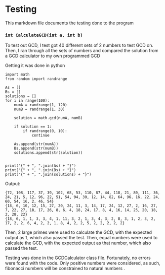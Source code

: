 # Testing
This markdown file documents the testing done to the program

### `int CalculateGCD(int a, int b)`

To test out GCD, I test got 40 different sets of 2 numbers to test GCD on. Then, I ran through all the sets of numbers and compared the solution from a GCD calculator to my own programmed GCD

Getting it was done in python
```
import math
from random import randrange

As = []
Bs = []
solutions = []
for i in range(100):
    numA = randrange(1, 120)
    numB = randrange(1, 30)

    solution = math.gcd(numA, numB)

    if solution == 1: 
        if randrange(0, 10):
            continue

    As.append(str(numA))
    Bs.append(str(numB))
    solutions.append(str(solution))


print("{" + ", ".join(As) + "}")
print("{" + ", ".join(Bs) + "}")
print("{" + ", ".join(solutions) + "}")
```
Output:
```
{72, 108, 117, 37, 39, 102, 68, 53, 110, 87, 44, 118, 21, 80, 111, 36, 24, 21, 5, 12, 96, 22, 51, 54, 94, 30, 12, 14, 82, 64, 96, 16, 22, 24, 60, 54, 16, 2, 46, 54}
{18, 6, 10, 12, 15, 27, 20, 24, 11, 3, 14, 17, 24, 12, 27, 2, 16, 27, 7, 22, 27, 18, 17, 26, 8, 6, 4, 18, 24, 17, 8, 4, 16, 14, 25, 20, 18, 2, 28, 22}
{18, 6, 1, 1, 3, 3, 4, 1, 11, 3, 2, 1, 3, 4, 3, 2, 8, 3, 1, 2, 3, 2, 17, 2, 2, 6, 4, 2, 2, 1, 8, 4, 2, 2, 5, 2, 2, 2, 2, 2}
```

Then, 2 large primes were used to calculate the GCD, with the expected output as 1, which also passed the test.
Then, equal numbers were used to calculate the GCD, with the expected output as that number, which also passed the test.

Testing was done in the GCDCalculator class file.
Fortunately, no errors were found with the code.
Only positive numbers were considered, as such, fibonacci numbers will be constrained to natural numbers .


